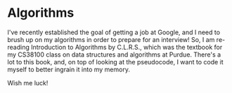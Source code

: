 # Algorithms

I've recently established the goal of getting a job at Google, and
I need to brush up on my algorithms in order to prepare for an interview!
So, I am re-reading Introduction to Algorithms by C.L.R.S.,
which was the textbook for my CS38100 class on data structures and algorithms at Purdue.
There's a lot to this book, and, on top of looking at the pseudocode,
I want to code it myself to better ingrain it into my memory.

Wish me luck!
